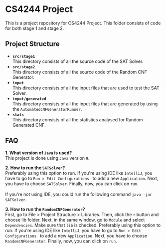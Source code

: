 # CS4244 Project
This is a project repository for CS4244 Project. This folder consists of code for both stage 1 and stage 2.

## Project Structure
- <b>`src/stage1`</b><br>
This directory consists of all the source code of the SAT Solver.
- <b>`src/stage2`</b><br>
This directory consists of all the source code of the Random CNF Generator.
- <b>`input`</b><br>
This directory consists of all the input files that are used to test the SAT Solver.
- <b>`input/generated`</b><br>
This directory consists of all the input files that are generated by using the `AutomatedCNFGeneratorRunner`.
- <b>`stats`</b><br>
This directory consists of all the statistics analysed for Random Generated CNF.

## FAQ
<b>1. What version of `Java` is used?</b><br>
This project is done using `Java` version `9`.

<b>2. How to run the `SATSolver`?</b><br>
Preferably using this option to run. If you're using IDE like `IntelliJ`, you have to go to `Run > Edit Configurations
` to add a new `Application`. Next, you have to choose `SATSolver`.
Finally, now, you can click on `run`.<br><br>
If you're not using IDE, you could run the following command `java -jar SATSolver`. 

<b>3. How to run the `RandomCNFGenerator`?</b><br>
First, go to File > Project Structure > Libraries. Then, click the `+` button and choose lib folder. Next, in the
 same window, go to `Module` and select `Dependencies`. Make sure that `lib` is checked.
Preferably using this option to run. If you're using IDE like `IntelliJ`, you have to go to `Run > Edit Configurations
` to add a new `Application`. Next, you have to choose `RandomCNFGenerator`.
Finally, now, you can click on `run`.<br><br>
